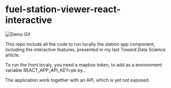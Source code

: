 # fuel-station-viewer-react-interactive

![Demo Gif](https://i.imgur.com/PORA6Kf.gif)

This repo include all the code to run locally the station app component, including the interactive features, presented in my last Toward Data Science article.

To run the front localy, you need a mapbox token, to add as a environment variable
REACT_APP_API_KEY=pk.ey...

The application work together with an API, which is yet not exposed.

